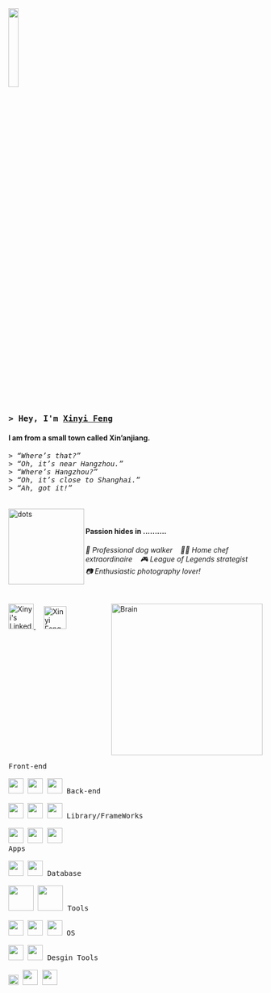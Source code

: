 

<img src="https://github.com/vimalverma558/vimalverma558/blob/v2/img/hello.gif" width="20%">



<h3 align="left">
    <samp>&gt; Hey, I'm
        <b><a href="https://xinyis-portfolio-16341a.webflow.io/"target="_blank">Xinyi Feng</a></b>
    </samp>
</h3>
<h4 align="left">
 I am from a small town called Xin’anjiang.<br></h4>
  <samp>
   <h6>
  &gt; “Where’s that?”<br>
  &gt; “Oh, it’s near Hangzhou.”<br>
  &gt; “Where’s Hangzhou?”<br>
  &gt; “Oh, it’s close to Shanghai.”<br>
  &gt; “Ah, got it!”<br>
   </h6></samp>
    </h6>


 <img align="left" alt="dots" width="150" src="http://orig10.deviantart.net/6512/f/2013/236/1/5/heart_gif_by_heyrobots-d6jl5ut.png">
<br>
<h4>Passion hides in .......... </h4>
<h6> 🐶 Professional dog walker &nbsp&nbsp; 👩‍🍳 Home chef extraordinaire &nbsp&nbsp; 🎮 League of Legends strategist &nbsp&nbsp; 📷 Enthusiastic photography lover!</h6>

<br>
<a href="https://www.linkedin.com/in/xinyi-feng-7b407622a/" target="_blank">
    <img alt="Xinyi's LinkedIn" src="https://www.logo.wine/a/logo/LinkedIn/LinkedIn-Icon-Logo.wine.svg" style="width:50px;">
</a>
&nbsp&nbsp&nbsp;
<a href="mailto:xinyifeng94@gmail.com">
    <img align="mid" alt="Xinyi Feng | Email" width="45px" src="https://www.logo.wine/a/logo/Gmail/Gmail-Logo.wine.svg">
</a>

<img align="right" alt="Brain" width="300" src="https://miro.medium.com/max/1400/1*qdAW1TjCN57h1lbuuzvchg.gif">


<p style="display: inline-block;" align="left">
  <kbd>
    <kbd>Front-end</kbd>
    <br>
    <br>
    <img width="30px" src="https://cdn.jsdelivr.net/gh/devicons/devicon/icons/html5/html5-original.svg" /> 
    <img width="30px" src="https://cdn.jsdelivr.net/gh/devicons/devicon/icons/css3/css3-plain.svg" /> 
    <img width="30px" src="https://cdn.jsdelivr.net/gh/devicons/devicon/icons/javascript/javascript-original.svg" />
  </kbd>
  <kbd>
    <kbd>Back-end</kbd>
    <br>
    <br>
    <img width="30px" src="https://cdn.jsdelivr.net/gh/devicons/devicon/icons/php/php-original.svg" />
    <img width="30px" src="https://cdn.jsdelivr.net/gh/devicons/devicon/icons/typescript/typescript-original.svg" />
    <img width="30px" src="https://cdn.jsdelivr.net/gh/devicons/devicon/icons/nodejs/nodejs-original.svg" />
  </kbd>
  <kbd>
    <kbd>Library/FrameWorks</kbd>
    <br>
    <br>
    <img width="30px" src="https://cdn.jsdelivr.net/gh/devicons/devicon/icons/bootstrap/bootstrap-original.svg" />
    <img width="30px" src="https://cdn.jsdelivr.net/gh/devicons/devicon/icons/react/react-original.svg" />
    <img width="30px" src="https://cdn.jsdelivr.net/gh/devicons/devicon/icons/vuejs/vuejs-original.svg" />
  </kbd>
  <br>
  <kbd>
    <kbd>Apps</kbd>
    <br>
    <br>
    <img width="30px" src="https://cdn.jsdelivr.net/gh/devicons/devicon/icons/java/java-original.svg" />
    <img width="30px" src="https://cdn.jsdelivr.net/gh/devicons/devicon/icons/kotlin/kotlin-original.svg" />
  </kbd>
  <kbd>
    <kbd>Database</kbd>
    <br>
    <br>
    <img width="50px" src="https://firebase.google.com/static/downloads/brand-guidelines/PNG/logo-built_black.png" />
    <img width="50px" src="https://www.mysql.com/common/logos/logo-mysql-170x115.png" />
  </kbd>
  <kbd>
    <kbd>Tools</kbd>
    <br>
    <br>
    <img width="30px" src="https://cdn.jsdelivr.net/gh/devicons/devicon/icons/vscode/vscode-original.svg" />
    <img width="30px" src="https://upload.wikimedia.org/wikipedia/commons/9/9c/IntelliJ_IDEA_Icon.svg" />
    <img width="30px" src="https://upload.wikimedia.org/wikipedia/commons/1/1d/PyCharm_Icon.svg">
  </kbd>
  <kbd>
    <kbd>OS</kbd>
    <br>
    <br>
    <img width="30px" src="https://cdn.jsdelivr.net/gh/devicons/devicon/icons/linux/linux-original.svg" />
    <img width="30px" src="https://cdn.jsdelivr.net/gh/devicons/devicon/icons/windows8/windows8-original.svg" />
  </kbd>
  <kbd>
    <kbd>Desgin Tools</kbd>
    <br>
    <br>
    <img width="20px" src="https://upload.wikimedia.org/wikipedia/commons/3/33/Figma-logo.svg" />
    <img width="30px" src="https://cdn.icon-icons.com/icons2/2699/PNG/512/webflow_logo_icon_169218.png" />
    <img width="30px" src="https://cdn.icon-icons.com/icons2/3053/PNG/512/adobe_cc_macos_bigsur_icon_190457.png" />
  </kbd>
</p>














